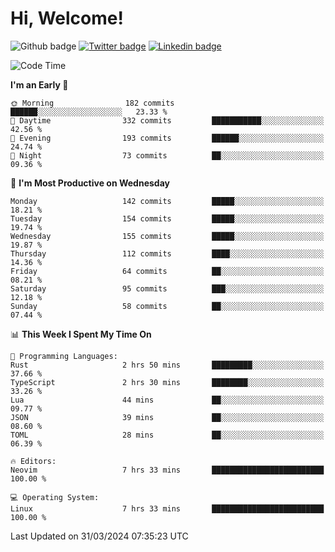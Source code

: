   # Hi, Welcome!
  ![Github badge](https://img.shields.io/github/followers/kraken-afk.svg?style=social&label=Follow&maxAge=2592000)
  [![Twitter badge](https://img.shields.io/badge/-Twitter-00acee?style=flat-square&logo=Twitter&logoColor=white)](https://twitter.com/trshppl)
  [![Linkedin badge](https://img.shields.io/badge/LinkedIn-0077B5?style=flat-square&logo=linkedin&logoColor=white)](https://www.linkedin.com/in/noveanrer)
<!--START_SECTION:waka-->
![Code Time](http://img.shields.io/badge/Code%20Time-124%20hrs%2032%20mins-blue)

**I'm an Early 🐤** 

```text
🌞 Morning                182 commits         ██████░░░░░░░░░░░░░░░░░░░   23.33 % 
🌆 Daytime                332 commits         ███████████░░░░░░░░░░░░░░   42.56 % 
🌃 Evening                193 commits         ██████░░░░░░░░░░░░░░░░░░░   24.74 % 
🌙 Night                  73 commits          ██░░░░░░░░░░░░░░░░░░░░░░░   09.36 % 
```
📅 **I'm Most Productive on Wednesday** 

```text
Monday                   142 commits         █████░░░░░░░░░░░░░░░░░░░░   18.21 % 
Tuesday                  154 commits         █████░░░░░░░░░░░░░░░░░░░░   19.74 % 
Wednesday                155 commits         █████░░░░░░░░░░░░░░░░░░░░   19.87 % 
Thursday                 112 commits         ████░░░░░░░░░░░░░░░░░░░░░   14.36 % 
Friday                   64 commits          ██░░░░░░░░░░░░░░░░░░░░░░░   08.21 % 
Saturday                 95 commits          ███░░░░░░░░░░░░░░░░░░░░░░   12.18 % 
Sunday                   58 commits          ██░░░░░░░░░░░░░░░░░░░░░░░   07.44 % 
```


📊 **This Week I Spent My Time On** 

```text
💬 Programming Languages: 
Rust                     2 hrs 50 mins       █████████░░░░░░░░░░░░░░░░   37.66 % 
TypeScript               2 hrs 30 mins       ████████░░░░░░░░░░░░░░░░░   33.26 % 
Lua                      44 mins             ██░░░░░░░░░░░░░░░░░░░░░░░   09.77 % 
JSON                     39 mins             ██░░░░░░░░░░░░░░░░░░░░░░░   08.60 % 
TOML                     28 mins             ██░░░░░░░░░░░░░░░░░░░░░░░   06.39 % 

🔥 Editors: 
Neovim                   7 hrs 33 mins       █████████████████████████   100.00 % 

💻 Operating System: 
Linux                    7 hrs 33 mins       █████████████████████████   100.00 % 
```


 Last Updated on 31/03/2024 07:35:23 UTC
<!--END_SECTION:waka-->